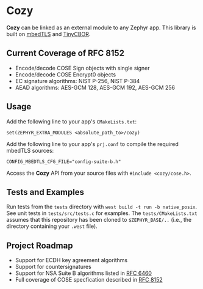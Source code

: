 # Cozy
**Cozy** can be linked as an external module to any Zephyr app. This library is built on [mbedTLS](https://github.com/zephyrproject-rtos/mbedtls) and [TinyCBOR](https://github.com/zephyrproject-rtos/tinycbor).

## Current Coverage of RFC 8152
* Encode/decode COSE Sign objects with single signer
* Encode/decode COSE Encrypt0 objects
* EC signature algorithms: NIST P-256, NIST P-384
* AEAD algorithms: AES-GCM 128, AES-GCM 192, AES-GCM 256

## Usage
Add the following line to your app's `CMakeLists.txt`:

    set(ZEPHYR_EXTRA_MODULES <absolute_path_to>/cozy)

Add the following line to your app's `prj.conf` to compile the required mbedTLS sources:

    CONFIG_MBEDTLS_CFG_FILE="config-suite-b.h"

Access the **Cozy** API from your source files with `#include <cozy/cose.h>`.

## Tests and Examples
Run tests from the `tests` directory with `west build -t run -b native_posix`. See unit tests in `tests/src/tests.c` for examples. The `tests/CMakeLists.txt` assumes that this repository has been cloned to `$ZEPHYR_BASE/..` (i.e., the directory containing your `.west` file).

## Project Roadmap
* Support for ECDH key agreement algorithms
* Support for countersignatures
* Support for NSA Suite B algorithms listed in [RFC 6460](https://tools.ietf.org/html/rfc6460)
* Full coverage of COSE specfication described in [RFC 8152](https://tools.ietf.org/html/rfc8152)
